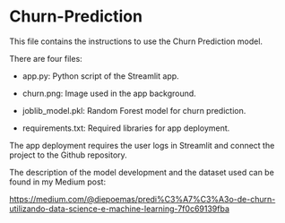 # Churn-Prediction

This file contains the instructions to use the Churn Prediction model. 

There are four files:

- app.py: Python script of the Streamlit app.

- churn.png: Image used in the app background.

- joblib_model.pkl: Random Forest model for churn prediction. 

- requirements.txt: Required libraries for app deployment.

The app deployment requires the user logs in Streamlit and connect the project to the Github repository. 

The description of the model development and the dataset used can be found in my Medium post:

https://medium.com/@diepoemas/predi%C3%A7%C3%A3o-de-churn-utilizando-data-science-e-machine-learning-7f0c69139fba
